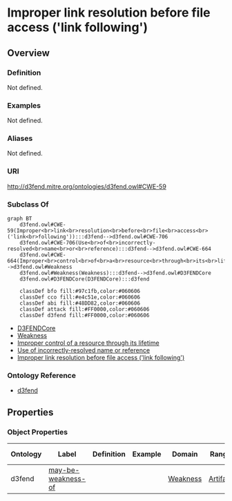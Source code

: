 # Improper link resolution before file access ('link following')

## Overview

### Definition
Not defined.

### Examples
Not defined.

### Aliases
Not defined.

### URI
http://d3fend.mitre.org/ontologies/d3fend.owl#CWE-59

### Subclass Of
```mermaid
graph BT
    d3fend.owl#CWE-59(Improper<br>link<br>resolution<br>before<br>file<br>access<br>('link<br>following')):::d3fend-->d3fend.owl#CWE-706
    d3fend.owl#CWE-706(Use<br>of<br>incorrectly-resolved<br>name<br>or<br>reference):::d3fend-->d3fend.owl#CWE-664
    d3fend.owl#CWE-664(Improper<br>control<br>of<br>a<br>resource<br>through<br>its<br>lifetime):::d3fend-->d3fend.owl#Weakness
    d3fend.owl#Weakness(Weakness):::d3fend-->d3fend.owl#D3FENDCore
    d3fend.owl#D3FENDCore(D3FENDCore):::d3fend
    
    classDef bfo fill:#97c1fb,color:#060606
    classDef cco fill:#e4c51e,color:#060606
    classDef abi fill:#48DD82,color:#060606
    classDef attack fill:#FF0000,color:#060606
    classDef d3fend fill:#FF0000,color:#060606
```

- [D3FENDCore](/docs/ontology/reference/model/D3FENDCore/D3FENDCore.md)
- [Weakness](/docs/ontology/reference/model/D3FENDCore/Weakness/Weakness.md)
- [Improper control of a resource through its lifetime](/docs/ontology/reference/model/D3FENDCore/Weakness/Improper%20control%20of%20a%20resource%20through%20its%20lifetime/Improper%20control%20of%20a%20resource%20through%20its%20lifetime.md)
- [Use of incorrectly-resolved name or reference](/docs/ontology/reference/model/D3FENDCore/Weakness/Improper%20control%20of%20a%20resource%20through%20its%20lifetime/Use%20of%20incorrectly-resolved%20name%20or%20reference/Use%20of%20incorrectly-resolved%20name%20or%20reference.md)
- [Improper link resolution before file access ('link following')](/docs/ontology/reference/model/D3FENDCore/Weakness/Improper%20control%20of%20a%20resource%20through%20its%20lifetime/Use%20of%20incorrectly-resolved%20name%20or%20reference/Improper%20link%20resolution%20before%20file%20access%20%28%27link%20following%27%29/Improper%20link%20resolution%20before%20file%20access%20%28%27link%20following%27%29.md)


### Ontology Reference
- [d3fend](http://d3fend.mitre.org/ontologies/d3fend.owl#)

## Properties
### Object Properties
| Ontology | Label | Definition | Example | Domain | Range | Inverse Of |
|----------|-------|------------|---------|--------|-------|------------|
| d3fend | [may-be-weakness-of](http://d3fend.mitre.org/ontologies/d3fend.owl#may-be-weakness-of) |  |  | [Weakness](/docs/ontology/reference/model/D3FENDCore/Weakness/Weakness.md) | [Artifact](/docs/ontology/reference/model/D3FENDCore/Artifact/Artifact.md) | [may-have-weakness](http://d3fend.mitre.org/ontologies/d3fend.owl#may-have-weakness) |

